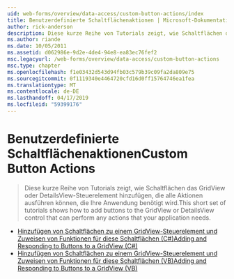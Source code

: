 ```yaml
---
uid: web-forms/overview/data-access/custom-button-actions/index
title: Benutzerdefinierte Schaltflächenaktionen | Microsoft-Dokumentation
author: rick-anderson
description: Diese kurze Reihe von Tutorials zeigt, wie Schaltflächen das GridView oder DetailsView-Steuerelement hinzufügen, die alle Aktionen ausführen können, die Ihre Anwendung benötigt wird.
ms.author: riande
ms.date: 10/05/2011
ms.assetid: d062986e-9d2e-4de4-94e8-ea83ec76fef2
msc.legacyurl: /web-forms/overview/data-access/custom-button-actions
msc.type: chapter
ms.openlocfilehash: f1e03432d543d94fb03c579b39c09fa2da809e75
ms.sourcegitcommit: 0f1119340e4464720cfd16d0ff15764746ea1fea
ms.translationtype: MT
ms.contentlocale: de-DE
ms.lasthandoff: 04/17/2019
ms.locfileid: "59399176"
---
```

# <a name="custom-button-actions"></a><span data-ttu-id="6a785-103">Benutzerdefinierte Schaltflächenaktionen</span><span class="sxs-lookup"><span data-stu-id="6a785-103">Custom Button Actions</span></span>

> <span data-ttu-id="6a785-104">Diese kurze Reihe von Tutorials zeigt, wie Schaltflächen das GridView oder DetailsView-Steuerelement hinzufügen, die alle Aktionen ausführen können, die Ihre Anwendung benötigt wird.</span><span class="sxs-lookup"><span data-stu-id="6a785-104">This short set of tutorials shows how to add buttons to the GridView or DetailsView control that can perform any actions that your application needs.</span></span>


- [<span data-ttu-id="6a785-105">Hinzufügen von Schaltflächen zu einem GridView-Steuerelement und Zuweisen von Funktionen für diese Schaltflächen (C#)</span><span class="sxs-lookup"><span data-stu-id="6a785-105">Adding and Responding to Buttons to a GridView (C#)</span></span>](adding-and-responding-to-buttons-to-a-gridview-cs.md)
- [<span data-ttu-id="6a785-106">Hinzufügen von Schaltflächen zu einem GridView-Steuerelement und Zuweisen von Funktionen für diese Schaltflächen (VB)</span><span class="sxs-lookup"><span data-stu-id="6a785-106">Adding and Responding to Buttons to a GridView (VB)</span></span>](adding-and-responding-to-buttons-to-a-gridview-vb.md)
